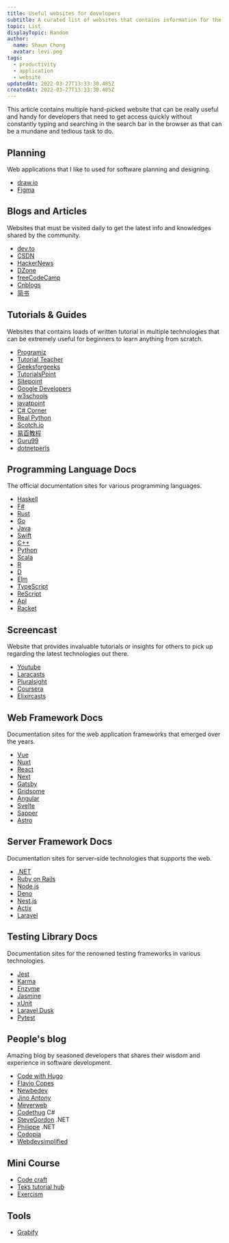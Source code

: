```yaml
---
title: Useful websites for developers
subtitle: A curated list of websites that contains information for the latest technologies and useful tools
topic: List
displayTopic: Random
author:
  name: Shaun Chong
  avatar: levi.png
tags:
  - productivity
  - application
  - website
updatedAt: 2022-03-27T13:33:30.485Z
createdAt: 2022-03-27T13:33:30.485Z
---
```


This article contains multiple hand-picked website that can be really useful and handy for developers that need to get access quickly without constantly typing and searching in the search bar in the browser as that can be a mundane and tedious task to do.

## Planning

Web applications that I like to used for software planning and designing.

- [draw.io](https://app.diagrams.net/)
- [Figma](https://www.figma.com/)

## Blogs and Articles

Websites that must be visited daily to get the latest info and knowledges shared by the community.

- [dev.to](https://dev.to/)
- [CSDN](https://www.csdn.net/)
- [HackerNews](https://news.ycombinator.com/)
- [DZone](https://dzone.com/)
- [freeCodeCamp](https://www.freecodecamp.org/)
- [Cnblogs](https://www.cnblogs.com/)
- [简书](https://www.jianshu.com/)

## Tutorials & Guides

Websites that contains loads of written tutorial in multiple technologies that can be extremely useful for beginners to learn anything from scratch.

- [Programiz](https://www.programiz.com/)
- [Tutorial Teacher](https://www.tutorialsteacher.com/)
- [Geeksforgeeks](https://www.geeksforgeeks.org/)
- [TutorialsPoint](https://www.tutorialspoint.com/index.htm)
- [Sitepoint](https://www.sitepoint.com/)
- [Google Developers](https://developers.google.com/)
- [w3schools](https://www.w3schools.com/)
- [javatpoint](https://www.javatpoint.com/)
- [C# Corner](https://www.c-sharpcorner.com/)
- [Real Python](https://realpython.com/)
- [Scotch.io](https://scotch.io/)
- [易百教程](https://www.yiibai.com/)
- [Guru99](https://www.guru99.com/)
- [dotnetperls](https://www.dotnetperls.com/)

## Programming Language Docs

The official documentation sites for various programming languages.

- [Haskell](https://www.haskell.org/)
- [F#](https://fsharp.org/)
- [Rust](https://www.rust-lang.org/)
- [Go](https://go.dev/)
- [Java](https://docs.oracle.com/javase/8/docs/technotes/guides/language/index.html)
- [Swift](https://www.swift.org/)
- [C++](https://www.cplusplus.com/reference/)
- [Python](https://www.python.org/)
- [Scala](https://www.scala-lang.org/)
- [R](https://www.r-project.org/about.html)
- [D](https://dlang.org/)
- [Elm](https://elm-lang.org/)
- [TypeScript](https://www.typescriptlang.org/)
- [ReScript](https://rescript-lang.org/)
- [Apl](https://xpqz.github.io/learnapl/intro.html)
- [Racket](https://racket-lang.org/)

## Screencast

Website that provides invaluable tutorials or insights for others to pick up regarding the latest technologies out there.

- [Youtube](https://www.youtube.com/)
- [Laracasts](https://laracasts.com/)
- [Pluralsight](https://www.pluralsight.com/)
- [Coursera](https://www.coursera.org/)
- [Elixircasts](https://elixircasts.io/)

## Web Framework Docs

Documentation sites for the web application frameworks that emerged over the years.

- [Vue](https://vuejs.org/)
- [Nuxt](https://nuxtjs.org/)
- [React](https://reactjs.org/)
- [Next](https://nextjs.org/)
- [Gatsby](https://www.gatsbyjs.com/)
- [Gridsome](https://gridsome.org/)
- [Angular](https://angular.io/)
- [Svelte](https://svelte.dev/)
- [Sapper](https://sapper.svelte.dev/)
- [Astro](https://astro.build/)

## Server Framework Docs

Documentation sites for server-side technologies that supports the web.

- [.NET](https://docs.microsoft.com/en-us/dotnet/)
- [Ruby on Rails](https://rubyonrails.org/)
- [Node.js](https://nodejs.org/en/)
- [Deno](https://deno.land/)
- [Nest.js](https://nestjs.com/)
- [Actix](https://actix.rs/)
- [Laravel](https://laravel.com/)

## Testing Library Docs

Documentation sites for the renowned testing frameworks in various technologies.

- [Jest](https://jestjs.io/)
- [Karma](https://karma-runner.github.io/latest/index.html)
- [Enzyme](https://enzymejs.github.io/enzyme/)
- [Jasmine](https://jasmine.github.io/pages/getting_started.html)
- [xUnit](https://xunit.net/)
- [Laravel Dusk](https://laravel.com/docs/8.x/dusk)
- [Pytest](https://docs.pytest.org)

## People's blog

Amazing blog by seasoned developers that shares their wisdom and experience in software development.

- [Code with Hugo](https://codewithhugo.com/)
- [Flavio Copes](https://flaviocopes.com/)
- [Newbedev](https://newbedev.com/)
- [Jino Antony](https://jinoantony.com/)
- [Meyerweb](https://meyerweb.com/)
- [Codethug](http://codethug.com/) C#
- [SteveGordon](https://www.stevejgordon.co.uk/) .NET
- [Philippe](https://pvlerick.github.io/) .NET
- [Codopia](https://codopia.wordpress.com/)
- [Webdevsimplified](https://blog.webdevsimplified.com/)

## Mini Course

- [Code craft](https://codecraft.tv/)
- [Teks tutorial hub](https://www.tektutorialshub.com/)
- [Exercism](https://exercism.org/)

## Tools

- [Grabify](https://grabify.link/)
